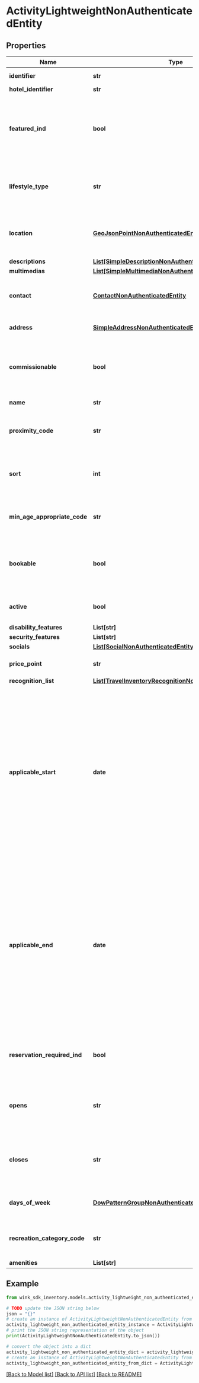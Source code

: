 # ActivityLightweightNonAuthenticatedEntity


## Properties

Name | Type | Description | Notes
------------ | ------------- | ------------- | -------------
**identifier** | **str** | Unique record identifier | 
**hotel_identifier** | **str** | Hotel identifier. | 
**featured_ind** | **bool** | Indicates whether this inventory is featured. Use this flag as a way to signify that this inventory is special. | 
**lifestyle_type** | **str** | Indicate the type of lifestyle this blocking should be associated with. | [optional] 
**location** | [**GeoJsonPointNonAuthenticatedEntity**](GeoJsonPointNonAuthenticatedEntity.md) | Geo-location point where blocking takes place. Defaults to location of property. | 
**descriptions** | [**List[SimpleDescriptionNonAuthenticatedEntity]**](SimpleDescriptionNonAuthenticatedEntity.md) |  | 
**multimedias** | [**List[SimpleMultimediaNonAuthenticatedEntity]**](SimpleMultimediaNonAuthenticatedEntity.md) |  | 
**contact** | [**ContactNonAuthenticatedEntity**](ContactNonAuthenticatedEntity.md) | Associate a contact person for this blocking (if applicable). | 
**address** | [**SimpleAddressNonAuthenticatedEntity**](SimpleAddressNonAuthenticatedEntity.md) | Defaults to property address. | 
**commissionable** | **bool** | Indicate whether sales channels receive commission for selling this blocking. | [default to True]
**name** | **str** | Internal name of inventory. | 
**proximity_code** | **str** | Supported OTA specification &#x60;PRX&#x60; code. See [OTA geoname data](#operation/showAvailableCodesForCategory) | 
**sort** | **int** | Use this property to sort an blocking in a list of activities. | [optional] 
**min_age_appropriate_code** | **str** | Supported OTA specification &#x60;AQC&#x60; code. See [OTA geoname data](#operation/showAvailableCodesForCategory) | [optional] 
**bookable** | **bool** | Indicates if this blocking can be added to a booking or if it is read-only marketing material only. | [default to True]
**active** | **bool** | Modify blocking availability with this flag. | [default to True]
**disability_features** | **List[str]** |  | [optional] 
**security_features** | **List[str]** |  | [optional] 
**socials** | [**List[SocialNonAuthenticatedEntity]**](SocialNonAuthenticatedEntity.md) |  | [optional] 
**price_point** | **str** | Level of expensiveness. | [default to 'THREE']
**recognition_list** | [**List[TravelInventoryRecognitionNonAuthenticatedEntity]**](TravelInventoryRecognitionNonAuthenticatedEntity.md) |  | [optional] 
**applicable_start** | **date** | Start month and day or date for which the attraction (e.g. the start of a season) is available. This date property signifies that the blocking is recurring and / or seasonal. If the date is in the past, only day and month will be used to infer seasonality. If the date is a future date, it will be interpreted as a starting date. | [optional] 
**applicable_end** | **date** | End month and day or date for which the attraction (e.g. the start of a season) is available. This date property signifies that the blocking is recurring and / or seasonal. If the date is in the past, only day and month will be used to infer seasonality. If the date is a future date, it will be interpreted as a ending date. | [optional] 
**reservation_required_ind** | **bool** | Indicates whether a reservation is required to participate in this blocking. | [optional] 
**opens** | **str** | Opening time of blocking (if applicable). Leave empty if blocking is always available. | [optional] 
**closes** | **str** | Closing time of blocking (if applicable). Leave empty if blocking is always available. | [optional] 
**days_of_week** | [**DowPatternGroupNonAuthenticatedEntity**](DowPatternGroupNonAuthenticatedEntity.md) | Indicate which days this blocking is open. | [optional] 
**recreation_category_code** | **str** | Supported OTA specification &#x60;RST&#x60; code. See [OTA geoname data](#operation/showAvailableCodesForCategory) | 
**amenities** | **List[str]** |  | [optional] 

## Example

```python
from wink_sdk_inventory.models.activity_lightweight_non_authenticated_entity import ActivityLightweightNonAuthenticatedEntity

# TODO update the JSON string below
json = "{}"
# create an instance of ActivityLightweightNonAuthenticatedEntity from a JSON string
activity_lightweight_non_authenticated_entity_instance = ActivityLightweightNonAuthenticatedEntity.from_json(json)
# print the JSON string representation of the object
print(ActivityLightweightNonAuthenticatedEntity.to_json())

# convert the object into a dict
activity_lightweight_non_authenticated_entity_dict = activity_lightweight_non_authenticated_entity_instance.to_dict()
# create an instance of ActivityLightweightNonAuthenticatedEntity from a dict
activity_lightweight_non_authenticated_entity_from_dict = ActivityLightweightNonAuthenticatedEntity.from_dict(activity_lightweight_non_authenticated_entity_dict)
```
[[Back to Model list]](../README.md#documentation-for-models) [[Back to API list]](../README.md#documentation-for-api-endpoints) [[Back to README]](../README.md)


